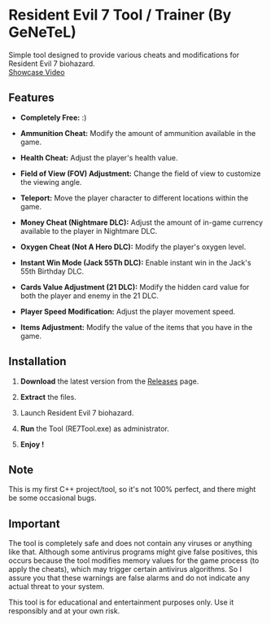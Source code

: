 # Resident Evil 7 Tool / Trainer (By GeNeTeL)

Simple tool designed to provide various cheats and modifications for Resident Evil 7 biohazard.
<br> [Showcase Video](https://www.youtube.com/watch?v=U1rqUe93VSs)
## Features
- **Completely Free:** :)

- **Ammunition Cheat:** Modify the amount of ammunition available in the game.
  
- **Health Cheat:** Adjust the player's health value.
  
- **Field of View (FOV) Adjustment:** Change the field of view to customize the viewing angle.
  
- **Teleport:** Move the player character to different locations within the game.
  
- **Money Cheat (Nightmare DLC):** Adjust the amount of in-game currency available to the player in Nightmare DLC.
  
- **Oxygen Cheat (Not A Hero DLC):** Modify the player's oxygen level.
  
- **Instant Win Mode (Jack 55Th DLC):** Enable instant win in the Jack's 55th Birthday DLC.
  
- **Cards Value Adjustment (21 DLC):** Modify the hidden card value for both the player and enemy in the 21 DLC.

- **Player Speed Modification:** Adjust the player movement speed.

- **Items Adjustment:** Modify the value of the items that you have in the game.





## Installation
1. **Download** the latest version from the [Releases](https://github.com/iGeNeTeL/RE7/releases) page.
   
2. **Extract** the files.
   
3. Launch Resident Evil 7 biohazard.
   
4. **Run** the Tool (RE7Tool.exe) as administrator.
   
5. **Enjoy !**


## Note
This is my first C++ project/tool, so it's not 100% perfect, and there might be some occasional bugs.



## Important
The tool is completely safe and does not contain any viruses or anything like that. Although some antivirus programs might give false positives, this occurs because the tool modifies memory values for the game process (to apply the cheats), which may trigger certain antivirus algorithms. 
So I assure you that these warnings are false alarms and do not indicate any actual threat to your system.

This tool is for educational and entertainment purposes only. Use it responsibly and at your own risk.
